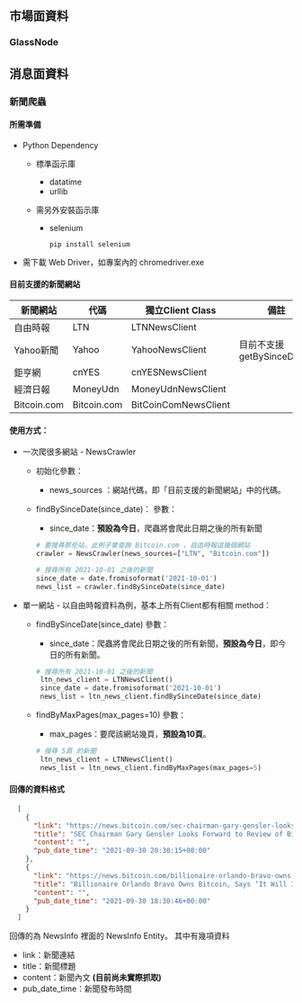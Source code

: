 ## 市場面資料
### GlassNode

## 消息面資料
### 新聞爬蟲
#### 所需準備
* Python Dependency
  * 標準函示庫
    * datatime
    * urllib

  * 需另外安裝函示庫
    * selenium
      ```shell
      pip install selenium
      ```
* 需下載 Web Driver，如專案內的 chromedriver.exe

#### 目前支援的新聞網站
|新聞網站| 代碼 |獨立Client Class|備註|
|--------|-----|----------|---------|
|自由時報 |LTN|LTNNewsClient||
|Yahoo新聞|Yahoo|YahooNewsClient|目前不支援 getBySinceDate()|
|鉅亨網|cnYES|cnYESNewsClient||
|經濟日報|MoneyUdn|MoneyUdnNewsClient||
|Bitcoin.com|Bitcoin.com|BitCoinComNewsClient||



#### 使用方式：
* 一次爬很多網站 - NewsCrawler
  * 初始化參數：
    * news_sources ：網站代碼，即「目前支援的新聞網站」中的代碼。
  * findBySinceDate(since_date)：
    參數：
    * since_date：**預設為今日**，爬蟲將會爬此日期之後的所有新聞

    ```Python
    # 要搜尋那些站，此例子會查詢 Bitcoin.com 、自由時報這幾個網站
    crawler = NewsCrawler(news_sources=["LTN", "Bitcoin.com"])

    # 搜尋所有 2021-10-01 之後的新聞
    since_date = date.fromisoformat('2021-10-01')
    news_list = crawler.findBySinceDate(since_date)
    ```

* 單一網站 - 以自由時報資料為例，基本上所有Client都有相關 method：
  * findBySinceDate(since_date)
    參數：

    * since_date：爬蟲將會爬此日期之後的所有新聞，**預設為今日**，即今日的所有新聞。
    ```Python
    # 搜尋所有 2021-10-01 之後的新聞
     ltn_news_client = LTNNewsClient()
     since_date = date.fromisoformat('2021-10-01')
     news_list = ltn_news_client.findBySinceDate(since_date)
    ```
  * findByMaxPages(max_pages=10)
    參數：

    * max_pages：要爬該網站幾頁，**預設為10頁**。
    ```Python
    # 搜尋 5頁 的新聞
     ltn_news_client = LTNNewsClient()
     news_list = ltn_news_client.findByMaxPages(max_pages=5)
    ```

#### 回傳的資料格式
```json
  [
    {
      "link": "https://news.bitcoin.com/sec-chairman-gary-gensler-looks-forward-review-bitcoin-futures-etf-filings/",
      "title": "SEC Chairman Gary Gensler Looks Forward to Review of Bitcoin Futures ETF Filings",
      "content": "",
      "pub_date_time": "2021-09-30 20:30:15+00:00"
    },
    {
      "link": "https://news.bitcoin.com/billionaire-orlando-bravo-owns-bitcoin-it-will-increase-significantly-very-bullish/",
      "title": "Billionaire Orlando Bravo Owns Bitcoin, Says ‘It Will Increase Significantly, I’m Very Bullish’",
      "content": "",
      "pub_date_time": "2021-09-30 18:30:46+00:00"
    }
  ]
```
回傳的為 NewsInfo 裡面的 NewsInfo Entity。
其中有幾項資料
* link：新聞連結
* title：新聞標題
* content：新聞內文 **(目前尚未實際抓取)**
* pub_date_time：新聞發布時間
